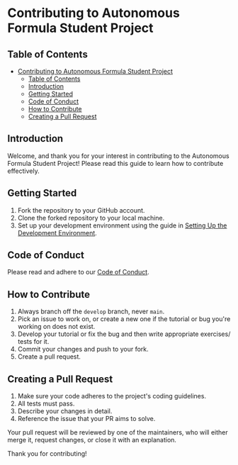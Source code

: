 # Contributing to Autonomous Formula Student Project

## Table of Contents
- [Contributing to Autonomous Formula Student Project](#contributing-to-autonomous-formula-student-project)
  - [Table of Contents](#table-of-contents)
  - [Introduction](#introduction)
  - [Getting Started](#getting-started)
  - [Code of Conduct](#code-of-conduct)
  - [How to Contribute](#how-to-contribute)
  - [Creating a Pull Request](#creating-a-pull-request)

## Introduction
Welcome, and thank you for your interest in contributing to the Autonomous Formula Student Project! Please read this guide to learn how to contribute effectively.

## Getting Started
1. Fork the repository to your GitHub account.
2. Clone the forked repository to your local machine.
3. Set up your development environment using the guide in [Setting Up the Development Environment](./path/to/notebook2).

## Code of Conduct
Please read and adhere to our [Code of Conduct](./CODE_OF_CONDUCT.md).

## How to Contribute
1. Always branch off the `develop` branch, never `main`.
2. Pick an issue to work on, or create a new one if the tutorial or bug you're working on does not exist.
3. Develop your tutorial or fix the bug and then write appropriate exercises/ tests for it.
4. Commit your changes and push to your fork.
5. Create a pull request.

## Creating a Pull Request
1. Make sure your code adheres to the project's coding guidelines.
2. All tests must pass.
3. Describe your changes in detail.
4. Reference the issue that your PR aims to solve.

Your pull request will be reviewed by one of the maintainers, who will either merge it, request changes, or close it with an explanation.

Thank you for contributing!
